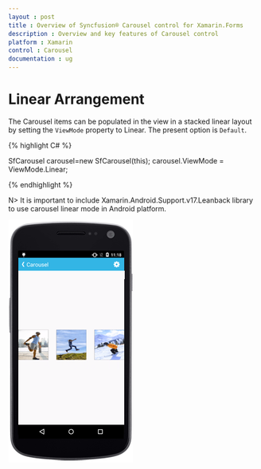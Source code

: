 ```yaml
---
layout : post
title : Overview of Syncfusion® Carousel control for Xamarin.Forms
description : Overview and key features of Carousel control
platform : Xamarin
control : Carousel
documentation : ug
---
```


# Linear Arrangement

The Carousel items can be populated in the view in a stacked linear layout by setting the `ViewMode` property to Linear. The present option is `Default`.

{% highlight C# %}

SfCarousel carousel=new SfCarousel(this);
carousel.ViewMode = ViewMode.Linear;

{% endhighlight %}

N> It is important to include Xamarin.Android.Support.v17.Leanback library to use carousel linear mode in Android platform.

![](images/linear.png)



